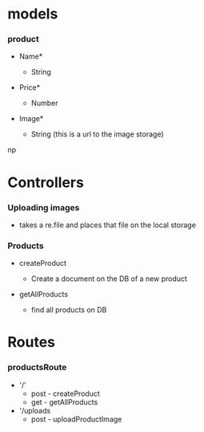 # models
### product

- Name*
  - String

- Price*
  - Number

- Image*
  - String (this is a url to the image storage)

np
# Controllers

### Uploading images
- takes a re.file and places that file on the local storage

### Products
- createProduct
  - Create a document on the DB of a new product

- getAllProducts
  - find all products on DB

# Routes
### productsRoute
- '/'
  - post - createProduct
  - get - getAllProducts
- '/uploads
  - post - uploadProductImage